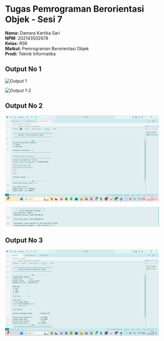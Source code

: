 # Tugas Pemrograman Berorientasi Objek - Sesi 7

**Nama:** Damara Kartika Sari  
**NPM:** 202143502678  
**Kelas:** R5R  
**Matkul:** Pemrograman Berorientasi Objek  
**Prodi:** Teknik Informatika  







## Output No 1

![Output 1](https://github.com/SANSALUKI/TugasPBOsesi7.java/blob/783027135657410cba85e97b0d5c680415504a09/ouputNo1.png)

![Output 1-2](https://github.com/SANSALUKI/TugasPBOsesi7.java/blob/b54baeee266dd6ad32d8aef6b7b28acc29f51656/outputNo1-2.png)

## Output No 2

![Output 2](https://github.com/SANSALUKI/TugasPBOsesi7.java/blob/b54baeee266dd6ad32d8aef6b7b28acc29f51656/outputNo2.png)

![Output 2-2](https://github.com/SANSALUKI/TugasPBOsesi7.java/blob/b54baeee266dd6ad32d8aef6b7b28acc29f51656/outputNo2-2.png)

## Output No 3

![Output 3](https://github.com/SANSALUKI/TugasPBOsesi7.java/blob/b54baeee266dd6ad32d8aef6b7b28acc29f51656/outputNo3.png)
